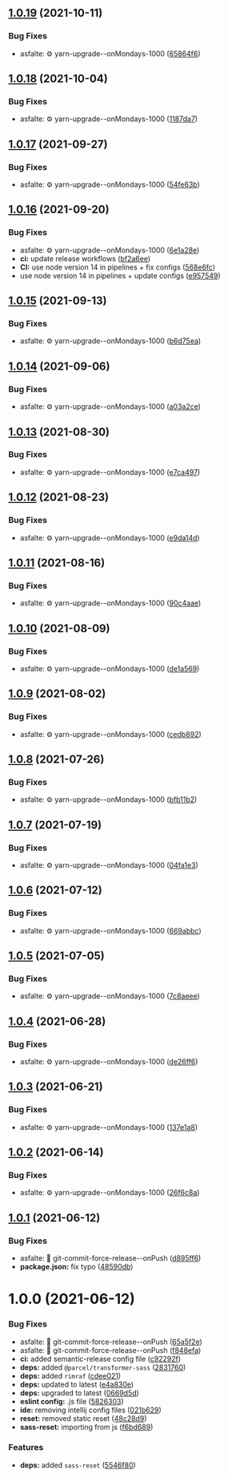 ## [1.0.19](https://github.com/bamdadsabbagh/boilerplate-parcel-sass/compare/v1.0.18...v1.0.19) (2021-10-11)


### Bug Fixes

* asfalte: ⚙️ yarn-upgrade--onMondays-1000 ([65864f6](https://github.com/bamdadsabbagh/boilerplate-parcel-sass/commit/65864f604186bc765aac3582d6c86dee41096b72))

## [1.0.18](https://github.com/bamdadsabbagh/boilerplate-parcel-sass/compare/v1.0.17...v1.0.18) (2021-10-04)


### Bug Fixes

* asfalte: ⚙️ yarn-upgrade--onMondays-1000 ([1187da7](https://github.com/bamdadsabbagh/boilerplate-parcel-sass/commit/1187da7011de736e255b1b9b0ff2c89a0eb9fddf))

## [1.0.17](https://github.com/bamdadsabbagh/boilerplate-parcel-sass/compare/v1.0.16...v1.0.17) (2021-09-27)


### Bug Fixes

* asfalte: ⚙️ yarn-upgrade--onMondays-1000 ([54fe63b](https://github.com/bamdadsabbagh/boilerplate-parcel-sass/commit/54fe63b14735e557ce883706cc6a74bc20ba64b6))

## [1.0.16](https://github.com/bamdadsabbagh/boilerplate-parcel-sass/compare/v1.0.15...v1.0.16) (2021-09-20)


### Bug Fixes

* asfalte: ⚙️ yarn-upgrade--onMondays-1000 ([6e1a28e](https://github.com/bamdadsabbagh/boilerplate-parcel-sass/commit/6e1a28ea9a63fae687a13a14117b6a03f14bfb80))
* **ci:** update release workflows ([bf2a6ee](https://github.com/bamdadsabbagh/boilerplate-parcel-sass/commit/bf2a6ee7696dbaa666f3e2e02096c825b9d68b1b))
* **CI:** use node version 14 in pipelines + fix configs ([568e6fc](https://github.com/bamdadsabbagh/boilerplate-parcel-sass/commit/568e6fc412d07e9fa794530cc19a0efd77acfd01))
* use node version 14 in pipelines + update configs ([e957549](https://github.com/bamdadsabbagh/boilerplate-parcel-sass/commit/e9575492d0e7971a69cd605e84a61975c7345adf))

## [1.0.15](https://github.com/bamdadsabbagh/boilerplate-parcel-sass/compare/v1.0.14...v1.0.15) (2021-09-13)


### Bug Fixes

* asfalte: ⚙️ yarn-upgrade--onMondays-1000 ([b6d75ea](https://github.com/bamdadsabbagh/boilerplate-parcel-sass/commit/b6d75ea17061ffc6b246082c1775ffef895aaeff))

## [1.0.14](https://github.com/bamdadsabbagh/boilerplate-parcel-sass/compare/v1.0.13...v1.0.14) (2021-09-06)


### Bug Fixes

* asfalte: ⚙️ yarn-upgrade--onMondays-1000 ([a03a2ce](https://github.com/bamdadsabbagh/boilerplate-parcel-sass/commit/a03a2ce7bd01218c18816e3b3e23bc3a6b0e6b90))

## [1.0.13](https://github.com/bamdadsabbagh/boilerplate-parcel-sass/compare/v1.0.12...v1.0.13) (2021-08-30)


### Bug Fixes

* asfalte: ⚙️ yarn-upgrade--onMondays-1000 ([e7ca497](https://github.com/bamdadsabbagh/boilerplate-parcel-sass/commit/e7ca497ee97a5b82bffeb629f6326f0120484c72))

## [1.0.12](https://github.com/bamdadsabbagh/boilerplate-parcel-sass/compare/v1.0.11...v1.0.12) (2021-08-23)


### Bug Fixes

* asfalte: ⚙️ yarn-upgrade--onMondays-1000 ([e9da14d](https://github.com/bamdadsabbagh/boilerplate-parcel-sass/commit/e9da14d6a0db28941786239fc64dc0953d02c32a))

## [1.0.11](https://github.com/bamdadsabbagh/boilerplate-parcel-sass/compare/v1.0.10...v1.0.11) (2021-08-16)


### Bug Fixes

* asfalte: ⚙️ yarn-upgrade--onMondays-1000 ([90c4aae](https://github.com/bamdadsabbagh/boilerplate-parcel-sass/commit/90c4aae20e2fe43f5c6a938850875b5537023bd8))

## [1.0.10](https://github.com/bamdadsabbagh/boilerplate-parcel-sass/compare/v1.0.9...v1.0.10) (2021-08-09)


### Bug Fixes

* asfalte: ⚙️ yarn-upgrade--onMondays-1000 ([de1a569](https://github.com/bamdadsabbagh/boilerplate-parcel-sass/commit/de1a569fb37323cbf5cdde51a7471d8ba7b4529b))

## [1.0.9](https://github.com/bamdadsabbagh/boilerplate-parcel-sass/compare/v1.0.8...v1.0.9) (2021-08-02)


### Bug Fixes

* asfalte: ⚙️ yarn-upgrade--onMondays-1000 ([cedb892](https://github.com/bamdadsabbagh/boilerplate-parcel-sass/commit/cedb892af8d29020103f4edfb3c820ab791cb578))

## [1.0.8](https://github.com/bamdadsabbagh/boilerplate-parcel-sass/compare/v1.0.7...v1.0.8) (2021-07-26)


### Bug Fixes

* asfalte: ⚙️ yarn-upgrade--onMondays-1000 ([bfb11b2](https://github.com/bamdadsabbagh/boilerplate-parcel-sass/commit/bfb11b2a36cd8762b3e492d7edb0c06f97919fb2))

## [1.0.7](https://github.com/bamdadsabbagh/boilerplate-parcel-sass/compare/v1.0.6...v1.0.7) (2021-07-19)


### Bug Fixes

* asfalte: ⚙️ yarn-upgrade--onMondays-1000 ([04fa1e3](https://github.com/bamdadsabbagh/boilerplate-parcel-sass/commit/04fa1e3c2c982dcd589b8eccacb20c113b12b9ef))

## [1.0.6](https://github.com/bamdadsabbagh/boilerplate-parcel-sass/compare/v1.0.5...v1.0.6) (2021-07-12)


### Bug Fixes

* asfalte: ⚙️ yarn-upgrade--onMondays-1000 ([669abbc](https://github.com/bamdadsabbagh/boilerplate-parcel-sass/commit/669abbc01fabefb2cde991c77f2e92c1009121bb))

## [1.0.5](https://github.com/bamdadsabbagh/boilerplate-parcel-sass/compare/v1.0.4...v1.0.5) (2021-07-05)


### Bug Fixes

* asfalte: ⚙️ yarn-upgrade--onMondays-1000 ([7c8aeee](https://github.com/bamdadsabbagh/boilerplate-parcel-sass/commit/7c8aeeea8e5759dfaaa7755227c5014e1c5cd303))

## [1.0.4](https://github.com/bamdadsabbagh/boilerplate-parcel-sass/compare/v1.0.3...v1.0.4) (2021-06-28)


### Bug Fixes

* asfalte: ⚙️ yarn-upgrade--onMondays-1000 ([de26ff6](https://github.com/bamdadsabbagh/boilerplate-parcel-sass/commit/de26ff619fbd7f1e71f2166ec9325ab08c801f69))

## [1.0.3](https://github.com/bamdadsabbagh/boilerplate-parcel-sass/compare/v1.0.2...v1.0.3) (2021-06-21)


### Bug Fixes

* asfalte: ⚙️ yarn-upgrade--onMondays-1000 ([137e1a8](https://github.com/bamdadsabbagh/boilerplate-parcel-sass/commit/137e1a8f29978552c556e8726e357e4414463c81))

## [1.0.2](https://github.com/bamdadsabbagh/boilerplate-parcel-sass/compare/v1.0.1...v1.0.2) (2021-06-14)


### Bug Fixes

* asfalte: ⚙️ yarn-upgrade--onMondays-1000 ([26f6c8a](https://github.com/bamdadsabbagh/boilerplate-parcel-sass/commit/26f6c8a0e1baa5a2dd78cd9fb747ec0de92badb7))

## [1.0.1](https://github.com/bamdadsabbagh/boilerplate-parcel-sass/compare/v1.0.0...v1.0.1) (2021-06-12)


### Bug Fixes

* asfalte: 🔨 git-commit-force-release--onPush ([d895ff6](https://github.com/bamdadsabbagh/boilerplate-parcel-sass/commit/d895ff67c025a2bf2f30bae94e272a822f43a843))
* **package.json:** fix typo ([48590db](https://github.com/bamdadsabbagh/boilerplate-parcel-sass/commit/48590db74f635949a88116e1b5c6e3f2b051dea6))

# 1.0.0 (2021-06-12)


### Bug Fixes

* asfalte: 🔨 git-commit-force-release--onPush ([65a5f2e](https://github.com/bamdadsabbagh/boilerplate-parcel-sass/commit/65a5f2e697f4943dab5c11e16ab21f1901208ebd))
* asfalte: 🔨 git-commit-force-release--onPush ([f848efa](https://github.com/bamdadsabbagh/boilerplate-parcel-sass/commit/f848efa00cbc9aa913e10b65fa4891db48178116))
* **ci:** added semantic-release config file ([c92292f](https://github.com/bamdadsabbagh/boilerplate-parcel-sass/commit/c92292f137833f3218633eecee91bc57f2d0c85c))
* **deps:** added `@parcel/transformer-sass` ([2831760](https://github.com/bamdadsabbagh/boilerplate-parcel-sass/commit/283176066dee95e2eb3787f5e4b88216cff69742))
* **deps:** added `rimraf` ([cdee021](https://github.com/bamdadsabbagh/boilerplate-parcel-sass/commit/cdee021affa90d1c259da79c517fa801da14c17c))
* **deps:** updated to latest ([e4a830e](https://github.com/bamdadsabbagh/boilerplate-parcel-sass/commit/e4a830ecd76554114a44f21aa3ccd00aa0130263))
* **deps:** upgraded to latest ([0669d5d](https://github.com/bamdadsabbagh/boilerplate-parcel-sass/commit/0669d5d4ffeeb6d5f922a66a6d03cde1c2b25bc8))
* **eslint config:** .js file ([5826303](https://github.com/bamdadsabbagh/boilerplate-parcel-sass/commit/5826303b6e7c65465af2c886cc9b300816419b5a))
* **ide:** removing intellij config files ([021b629](https://github.com/bamdadsabbagh/boilerplate-parcel-sass/commit/021b629e98c1d7f70df9a90fca31d1dbdccce0f4))
* **reset:** removed static reset ([48c28d9](https://github.com/bamdadsabbagh/boilerplate-parcel-sass/commit/48c28d9e5cc2f794b54599d7458edfc7e9a489c5))
* **sass-reset:** importing from js ([f6bd689](https://github.com/bamdadsabbagh/boilerplate-parcel-sass/commit/f6bd689acccec7622164cc4ecfdd533e5a5d62b4))


### Features

* **deps:** added `sass-reset` ([5546f80](https://github.com/bamdadsabbagh/boilerplate-parcel-sass/commit/5546f8072d7f034c4f3eba2cb0dc0923df9a423f))
